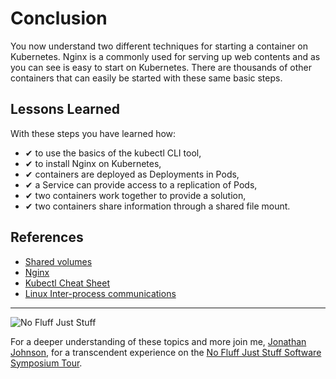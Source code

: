 # Conclusion #

You now understand two different techniques for starting a container on Kubernetes. Nginx is a commonly used for serving up web contents and as you can see is easy to start on Kubernetes. There are thousands of other containers that can easily be started with these same basic steps.

## Lessons Learned ##

With these steps you have learned how:

- &#x2714; to use the basics of the kubectl CLI tool,
- &#x2714; to install Nginx on Kubernetes,
- &#x2714; containers are deployed as Deployments in Pods,
- &#x2714; a Service can provide access to a replication of Pods,
- &#x2714; two containers work together to provide a solution,
- &#x2714; two containers share information through a shared file mount.

## References ##

- [Shared volumes](https://kubernetes.io/docs/tasks/access-application-cluster/communicate-containers-same-pod-shared-volume/)
- [Nginx](https://www.nginx.com/)
- [Kubectl Cheat Sheet](https://kubernetes.io/docs/reference/kubectl/cheatsheet/)
- [Linux Inter-process communications](https://www.tldp.org/LDP/tlk/ipc/ipc.html)

------
![No Fluff Just Stuff](/javajon/courses/kubernetes-fundamentals/sidecar/assets/nfjs.png "No Fluff Just Stuff")

For a deeper understanding of these topics and more join me, [Jonathan Johnson](https://nofluffjuststuff.com/conference/speaker/jonathan_johnson), for a transcendent experience on the [No Fluff Just Stuff Software Symposium Tour](https://nofluffjuststuff.com).
